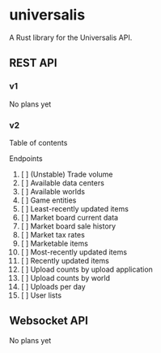 # universalis

A Rust library for the Universalis API.

## REST API

### v1

No plans yet

### v2

Table of contents

Endpoints
1. [ ] (Unstable) Trade volume
2. [ ] Available data centers
3. [ ] Available worlds
4. [ ] Game entities
5. [ ] Least-recently updated items
6. [ ] Market board current data
7. [ ] Market board sale history
8. [ ] Market tax rates
9. [ ] Marketable items
10. [ ] Most-recently updated items
11. [ ] Recently updated items
12. [ ] Upload counts by upload application
13. [ ] Upload counts by world
14. [ ] Uploads per day
15. [ ] User lists

## Websocket API

No plans yet